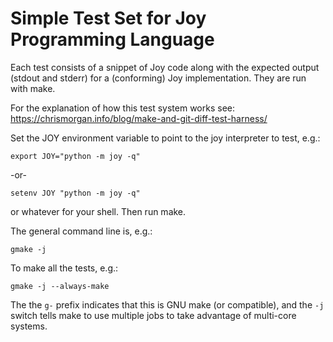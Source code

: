 # Simple Test Set for Joy Programming Language

Each test consists of a snippet of Joy code along with the expected
output (stdout and stderr) for a (conforming) Joy implementation.  They
are run with make.

For the explanation of how this test system works see:
https://chrismorgan.info/blog/make-and-git-diff-test-harness/

Set the JOY environment variable to point to the joy interpreter to test,
e.g.:

    export JOY="python -m joy -q"

-or-

    setenv JOY "python -m joy -q"

or whatever for your shell.  Then run make.

The general command line is, e.g.:

    gmake -j

To make all the tests, e.g.:

    gmake -j --always-make

The the ``g-`` prefix indicates that this is GNU make (or compatible), and
the ``-j`` switch tells make to use multiple jobs to take advantage of
multi-core systems.
